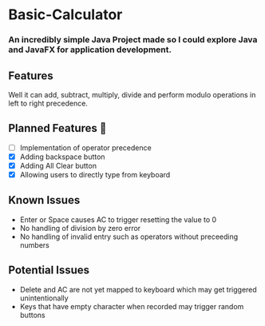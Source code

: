 # Basic-Calculator 
### An incredibly simple Java Project made so I could explore Java and JavaFX for application development. 
## Features
Well it can add, subtract, multiply, divide and perform modulo operations in left to right precedence.
## Planned Features 🎯
- [ ] Implementation of operator precedence
- [x] Adding backspace button
- [x] Adding All Clear button
- [x] Allowing users to directly type from keyboard
## Known Issues 
- Enter or Space causes AC to trigger resetting the value to 0
- No handling of division by zero error
- No handling of invalid entry such as operators without preceeding numbers
## Potential Issues
- Delete and AC are not yet mapped to keyboard which may get triggered unintentionally
- Keys that have empty character when recorded may trigger random buttons
